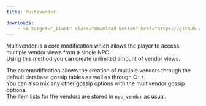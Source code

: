 ```yaml
---
title: Multivendor

downloads:
    - <a target="_blank" class="download button" href="https://github.com/Rochet2/TrinityCore/blob/multivendor/src/server/scripts/Custom/Multivendor/">TrinityCore</a>
---
```


Multivendor is a core modification which allows the player to access multiple vendor views from a single NPC.  
Using this method you can create unlimited amount of vendor views.  

The coremodification allows the creation of multiple vendors through the default database gossip tables as well as through C++.  
You can also mix any other gossip options with the multivendor gossip options.  
The item lists for the vendors are stored in `npc_vendor` as usual.
